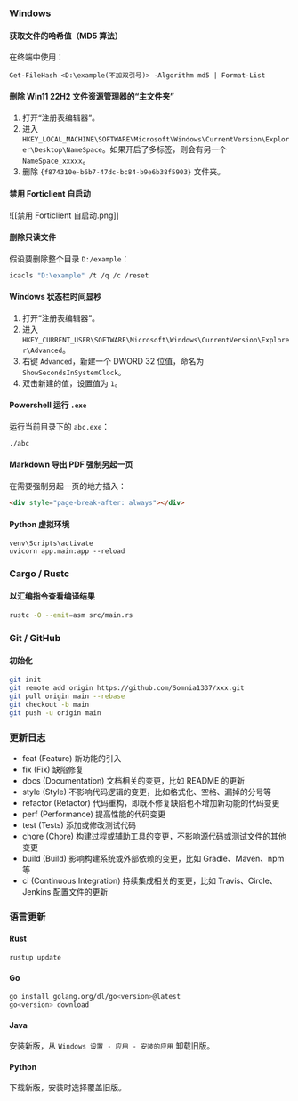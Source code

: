 ### Windows

#### 获取文件的哈希值（MD5 算法）

在终端中使用：

```
Get-FileHash <D:\example(不加双引号)> -Algorithm md5 | Format-List
```

#### 删除 Win11 22H2 文件资源管理器的“主文件夹”

1. 打开“注册表编辑器”。
2. 进入 `HKEY_LOCAL_MACHINE\SOFTWARE\Microsoft\Windows\CurrentVersion\Explorer\Desktop\NameSpace`。如果开启了多标签，则会有另一个 `NameSpace_xxxxx`。
3. 删除 `{f874310e-b6b7-47dc-bc84-b9e6b38f5903}` 文件夹。

#### 禁用 Forticlient 自启动

![[禁用 Forticlient 自启动.png]]

#### 删除只读文件

假设要删除整个目录 `D:/example`：

```sh
icacls "D:\example" /t /q /c /reset
```

#### Windows 状态栏时间显秒

1. 打开“注册表编辑器”。
2. 进入 `HKEY_CURRENT_USER\SOFTWARE\Microsoft\Windows\CurrentVersion\Explorer\Advanced`。
3. 右键 `Advanced`，新建一个 DWORD 32 位值，命名为 `ShowSecondsInSystemClock`。
4. 双击新建的值，设置值为 `1`。

#### Powershell 运行 `.exe`

运行当前目录下的 `abc.exe`：

```sh
./abc
```

#### Markdown 导出 PDF 强制另起一页

在需要强制另起一页的地方插入：

```html
<div style="page-break-after: always"></div>
```

#### Python 虚拟环境

```text
venv\Scripts\activate
uvicorn app.main:app --reload
```

### Cargo / Rustc

#### 以汇编指令查看编译结果

```sh
rustc -O --emit=asm src/main.rs
```

### Git / GitHub

#### 初始化

```sh
git init
git remote add origin https://github.com/Somnia1337/xxx.git
git pull origin main --rebase
git checkout -b main
git push -u origin main
```

### 更新日志

- feat (Feature) 新功能的引入
- fix (Fix) 缺陷修复
- docs (Documentation) 文档相关的变更，比如 README 的更新
- style (Style) 不影响代码逻辑的变更，比如格式化、空格、漏掉的分号等
- refactor (Refactor) 代码重构，即既不修复缺陷也不增加新功能的代码变更
- perf (Performance) 提高性能的代码变更
- test (Tests) 添加或修改测试代码
- chore (Chore) 构建过程或辅助工具的变更，不影响源代码或测试文件的其他变更
- build (Build) 影响构建系统或外部依赖的变更，比如 Gradle、Maven、npm 等
- ci (Continuous Integration) 持续集成相关的变更，比如 Travis、Circle、Jenkins 配置文件的更新

### 语言更新

#### Rust

```sh
rustup update
```

#### Go

```sh
go install golang.org/dl/go<version>@latest
go<version> download
```

#### Java

安装新版，从 `Windows 设置 - 应用 - 安装的应用` 卸载旧版。

#### Python

下载新版，安装时选择覆盖旧版。
